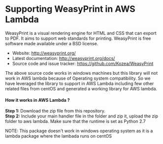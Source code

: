                                    

 <h1>Supporting WeasyPrint in AWS Lambda</h1>
WeasyPrint is a visual rendering engine for HTML and CSS that can export to PDF. It aims to support web standards for printing. WeasyPrint is free software made available under a BSD license.

 * Website: http://weasyprint.org/
 * Latest documentation: http://weasyprint.org/docs/
 * Source code and issue tracker: https://github.com/Kozea/WeasyPrint

The above source code works in windows machines but this library will not work in AWS lambda because of Operating system compatibility. So we have leveraged the library to support in AWS Lambda including few other related files from centOS and generated a working library for AWS lambda.

<h4>How it works in AWS Lambda ?</h4>

<b>Step 1:</b> Download the zip file from this repository. <br>
<b>Step 2:</b> Include your main handler file in the folder and zip it, upload the zip folder to aws lambda. Make sure that the runtime is set as Python 2.7

NOTE: This package doesn't work in windows operating system as it is a lambda package where the lambada runs on centOS
